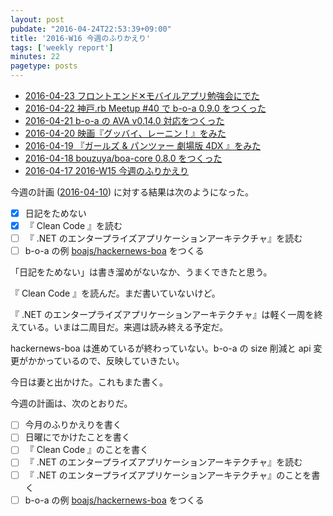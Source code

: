 ```yaml
---
layout: post
pubdate: "2016-04-24T22:53:39+09:00"
title: '2016-W16 今週のふりかえり'
tags: ['weekly report']
minutes: 22
pagetype: posts
---
```

- [2016-04-23 フロントエンド✕モバイルアプリ勉強会にでた][2016-04-23]
- [2016-04-22 神戸.rb Meetup #40 で b-o-a 0.9.0 をつくった][2016-04-22]
- [2016-04-21 b-o-a の AVA v0.14.0 対応をつくった][2016-04-21]
- [2016-04-20 映画『グッバイ、レーニン！』をみた][2016-04-20]
- [2016-04-19 『ガールズ & パンツァー 劇場版 4DX 』をみた][2016-04-19]
- [2016-04-18 bouzuya/boa-core 0.8.0 をつくった][2016-04-18]
- [2016-04-17 2016-W15 今週のふりかえり][2016-04-17]

今週の計画 ([2016-04-10][]) に対する結果は次のようになった。

- [x] 日記をためない
- [x] 『 Clean Code 』を読む
- [ ] 『 .NET のエンタープライズアプリケーションアーキテクチャ』を読む
- [ ] b-o-a の例 [boajs/hackernews-boa][] をつくる

「日記をためない」は書き溜めがないなか、うまくできたと思う。

『 Clean Code 』を読んだ。まだ書いていないけど。

『 .NET のエンタープライズアプリケーションアーキテクチャ』は軽く一周を終えている。いまは二周目だ。来週は読み終える予定だ。

hackernews-boa は進めているが終わっていない。b-o-a の size 削減と api 変更がかかっているので、反映していきたい。

今日は妻と出かけた。これもまた書く。

今週の計画は、次のとおりだ。

- [ ] 今月のふりかえりを書く
- [ ] 日曜にでかけたことを書く
- [ ] 『 Clean Code 』のことを書く
- [ ] 『 .NET のエンタープライズアプリケーションアーキテクチャ』を読む
- [ ] 『 .NET のエンタープライズアプリケーションアーキテクチャ』のことを書く
- [ ] b-o-a の例 [boajs/hackernews-boa][] をつくる

[2016-04-10]: http://blog.bouzuya.net/2016/04/10/
[2016-04-17]: http://blog.bouzuya.net/2016/04/17/
[2016-04-18]: http://blog.bouzuya.net/2016/04/18/
[2016-04-19]: http://blog.bouzuya.net/2016/04/19/
[2016-04-20]: http://blog.bouzuya.net/2016/04/20/
[2016-04-21]: http://blog.bouzuya.net/2016/04/21/
[2016-04-22]: http://blog.bouzuya.net/2016/04/22/
[2016-04-23]: http://blog.bouzuya.net/2016/04/23/
[boajs/hackernews-boa]: https://github.com/boajs/hackernews-boa
